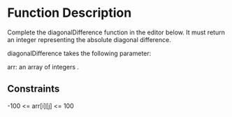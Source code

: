 # Function Description
Complete the diagonalDifference function in the editor below. It must return an integer representing the absolute diagonal difference.

diagonalDifference takes the following parameter:

arr: an array of integers .

## Constraints
-100 <= arr[i][j] <= 100
